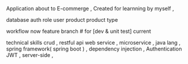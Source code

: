Application about to E-commerge , Created for learnning by myself ,

database
  auth
  role
  user
  product
  product type

workflow
  now feature branch # for [dev & unit test] current
 
technical skills
  crud ,
  restful api web service , 
  microservice ,
  java lang , 
  spring framework( spring boot ) ,
  dependency injection ,
  Authentication JWT ,
  server-side ,
